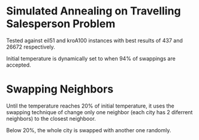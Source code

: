 # Simulated Annealing on Travelling Salesperson Problem

Tested against eil51 and kroA100 instances with best results of 437 and 26672 respectively.

Initial temperature is dynamically set to when 94% of swappings are accepted.

# Swapping Neighbors
Until the temperature reaches 20% of initial temperature, it uses the swapping technique of change only one neighbor (each city has 2 diferrent neighbors) to the closest neighboor.

Below 20%, the whole city is swapped with another one randomly.
